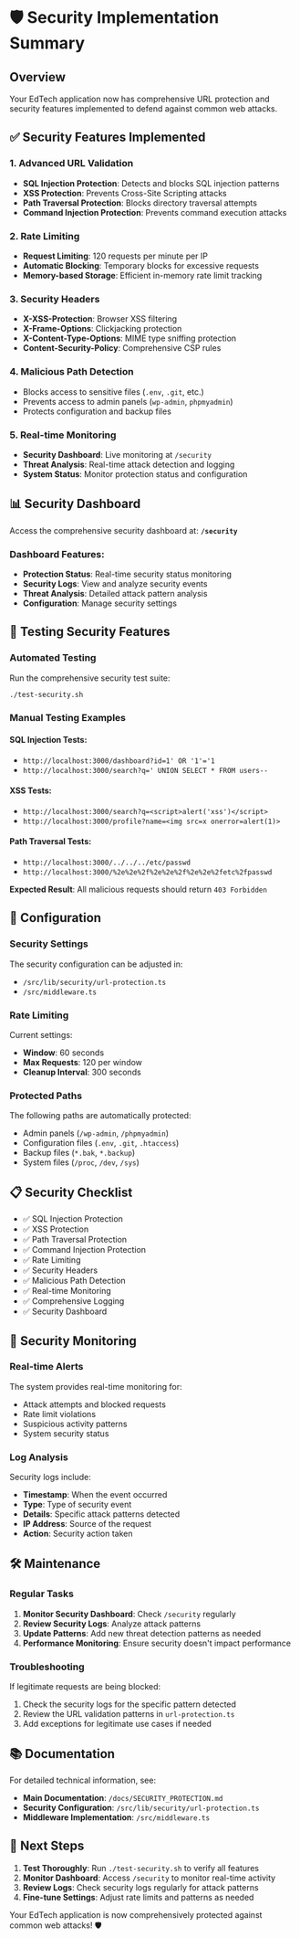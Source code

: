 # 🛡️ Security Implementation Summary

## Overview
Your EdTech application now has comprehensive URL protection and security features implemented to defend against common web attacks.

## ✅ Security Features Implemented

### 1. **Advanced URL Validation**
- **SQL Injection Protection**: Detects and blocks SQL injection patterns
- **XSS Protection**: Prevents Cross-Site Scripting attacks
- **Path Traversal Protection**: Blocks directory traversal attempts
- **Command Injection Protection**: Prevents command execution attacks

### 2. **Rate Limiting**
- **Request Limiting**: 120 requests per minute per IP
- **Automatic Blocking**: Temporary blocks for excessive requests
- **Memory-based Storage**: Efficient in-memory rate limit tracking

### 3. **Security Headers**
- **X-XSS-Protection**: Browser XSS filtering
- **X-Frame-Options**: Clickjacking protection
- **X-Content-Type-Options**: MIME type sniffing protection
- **Content-Security-Policy**: Comprehensive CSP rules

### 4. **Malicious Path Detection**
- Blocks access to sensitive files (`.env`, `.git`, etc.)
- Prevents access to admin panels (`wp-admin`, `phpmyadmin`)
- Protects configuration and backup files

### 5. **Real-time Monitoring**
- **Security Dashboard**: Live monitoring at `/security`
- **Threat Analysis**: Real-time attack detection and logging
- **System Status**: Monitor protection status and configuration

## 📊 Security Dashboard

Access the comprehensive security dashboard at: **`/security`**

### Dashboard Features:
- **Protection Status**: Real-time security status monitoring
- **Security Logs**: View and analyze security events
- **Threat Analysis**: Detailed attack pattern analysis
- **Configuration**: Manage security settings

## 🧪 Testing Security Features

### Automated Testing
Run the comprehensive security test suite:
```bash
./test-security.sh
```

### Manual Testing Examples

#### SQL Injection Tests:
- `http://localhost:3000/dashboard?id=1' OR '1'='1`
- `http://localhost:3000/search?q=' UNION SELECT * FROM users--`

#### XSS Tests:
- `http://localhost:3000/search?q=<script>alert('xss')</script>`
- `http://localhost:3000/profile?name=<img src=x onerror=alert(1)>`

#### Path Traversal Tests:
- `http://localhost:3000/../../../etc/passwd`
- `http://localhost:3000/%2e%2e%2f%2e%2e%2f%2e%2e%2fetc%2fpasswd`

**Expected Result**: All malicious requests should return `403 Forbidden`

## 🔧 Configuration

### Security Settings
The security configuration can be adjusted in:
- `/src/lib/security/url-protection.ts`
- `/src/middleware.ts`

### Rate Limiting
Current settings:
- **Window**: 60 seconds
- **Max Requests**: 120 per window
- **Cleanup Interval**: 300 seconds

### Protected Paths
The following paths are automatically protected:
- Admin panels (`/wp-admin`, `/phpmyadmin`)
- Configuration files (`.env`, `.git`, `.htaccess`)
- Backup files (`*.bak`, `*.backup`)
- System files (`/proc`, `/dev`, `/sys`)

## 📋 Security Checklist

- ✅ SQL Injection Protection
- ✅ XSS Protection  
- ✅ Path Traversal Protection
- ✅ Command Injection Protection
- ✅ Rate Limiting
- ✅ Security Headers
- ✅ Malicious Path Detection
- ✅ Real-time Monitoring
- ✅ Comprehensive Logging
- ✅ Security Dashboard

## 🚨 Security Monitoring

### Real-time Alerts
The system provides real-time monitoring for:
- Attack attempts and blocked requests
- Rate limit violations
- Suspicious activity patterns
- System security status

### Log Analysis
Security logs include:
- **Timestamp**: When the event occurred
- **Type**: Type of security event
- **Details**: Specific attack patterns detected
- **IP Address**: Source of the request
- **Action**: Security action taken

## 🛠️ Maintenance

### Regular Tasks
1. **Monitor Security Dashboard**: Check `/security` regularly
2. **Review Security Logs**: Analyze attack patterns
3. **Update Patterns**: Add new threat detection patterns as needed
4. **Performance Monitoring**: Ensure security doesn't impact performance

### Troubleshooting
If legitimate requests are being blocked:
1. Check the security logs for the specific pattern detected
2. Review the URL validation patterns in `url-protection.ts`
3. Add exceptions for legitimate use cases if needed

## 📚 Documentation

For detailed technical information, see:
- **Main Documentation**: `/docs/SECURITY_PROTECTION.md`
- **Security Configuration**: `/src/lib/security/url-protection.ts`
- **Middleware Implementation**: `/src/middleware.ts`

## 🎯 Next Steps

1. **Test Thoroughly**: Run `./test-security.sh` to verify all features
2. **Monitor Dashboard**: Access `/security` to monitor real-time activity
3. **Review Logs**: Check security logs regularly for attack patterns
4. **Fine-tune Settings**: Adjust rate limits and patterns as needed

Your EdTech application is now comprehensively protected against common web attacks! 🛡️
